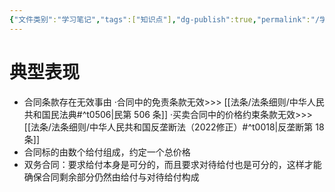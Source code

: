 ```yaml
---
{"文件类别":"学习笔记","tags":["知识点"],"dg-publish":true,"permalink":"/学习笔记/知识点/客观可分性/","dgPassFrontmatter":true,"noteIcon":""}
---
```


# 典型表现
- 合同条款存在无效事由
·合同中的免责条款无效>>> [[法条/法条细则/中华人民共和国民法典#^t0506\|民第 506 条]]
·买卖合同中的价格约束条款无效>>> [[法条/法条细则/中华人民共和国反垄断法（2022修正）#^t0018\|反垄断第 18 条]]
- 合同标的由数个给付组成，约定一个总价格
- 双务合同：要求给付本身是可分的，而且要求对待给付也是可分的，这样才能确保合同剩余部分仍然由给付与对待给付构成